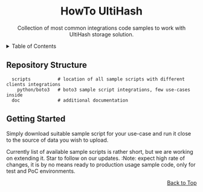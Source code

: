<a id="top"></a>
<div>
<h1 align="center">HowTo UltiHash</h1>
  <p align="center">
Collection of most common integrations code samples to work with UltiHash storage solution.
  </p>
</div>

<!-- TABLE OF CONTENTS -->
<details>
  <summary>Table of Contents</summary>
  <ol>
    <li>
      <a href='#repository-structure'>Repository Structure</a>
    </li>
    <li>
      <a href="#getting-started">Getting Started</a>
      <ul>
        <li><a href="#prerequisites">Prerequisites</a></li>
      </ul>
    </li>
  </ol>
</details>

## Repository Structure
<a id="#repository-structure"></a>
```
  scripts          # location of all sample scripts with different clients integrations
    python/boto3   # boto3 sample script integrations, few use-cases inside
  doc              # additional documentation          
```
## Getting Started
<a id="#getting-started"></a>
Simply download suitable sample script for your use-case and run it close to the source of data you wish to upload. 

Currently list of available sample scripts is rather short, but we are working on extending it. Star to follow on our updates. 
:Note: expect high rate of changes, it is by no means ready to production usage sample code, only for test and PoC environments. 

<div style="text-align: right;">
    <a href="#top">Back to Top</a>
</div>

